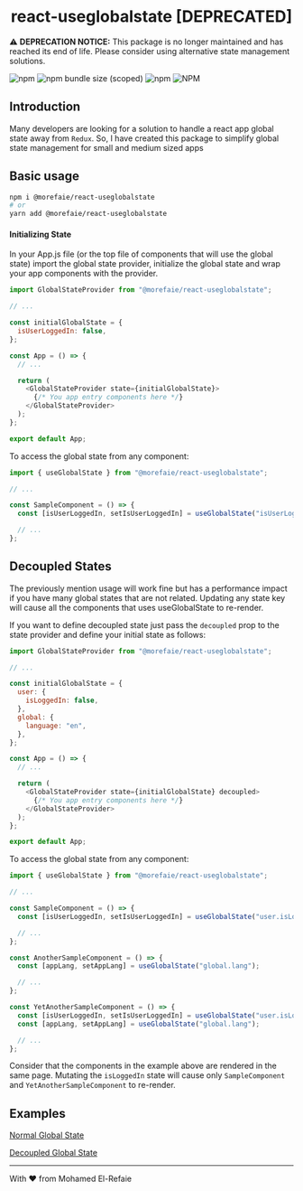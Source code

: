 <h1 align="center">react-useglobalstate [DEPRECATED]</h1>

⚠️ **DEPRECATION NOTICE:** This package is no longer maintained and has reached its end of life. Please consider using alternative state management solutions.

![npm](https://img.shields.io/npm/v/@morefaie/react-useglobalstate)
![npm bundle size (scoped)](https://img.shields.io/bundlephobia/minzip/@morefaie/react-useglobalstate)
![npm](https://img.shields.io/npm/dm/@morefaie/react-useglobalstate)
![NPM](https://img.shields.io/npm/l/@morefaie/react-useglobalstate)

## Introduction

Many developers are looking for a solution to handle a react app global state away from `Redux`. So, I have created this package to simplify global state management for small and medium sized apps

## Basic usage

```sh
npm i @morefaie/react-useglobalstate
# or
yarn add @morefaie/react-useglobalstate
```

#### Initializing State

In your App.js file (or the top file of components that will use the global state) import the global state provider, initialize the global state and wrap your app components with the provider.

```js
import GlobalStateProvider from "@morefaie/react-useglobalstate";

// ...

const initialGlobalState = {
  isUserLoggedIn: false,
};

const App = () => {
  // ...

  return (
    <GlobalStateProvider state={initialGlobalState}>
      {/* You app entry components here */}
    </GlobalStateProvider>
  );
};

export default App;
```

To access the global state from any component:

```js
import { useGlobalState } from "@morefaie/react-useglobalstate";

// ...

const SampleComponent = () => {
  const [isUserLoggedIn, setIsUserLoggedIn] = useGlobalState("isUserLoggedIn");

  // ...
};
```

## Decoupled States

The previously mention usage will work fine but has a performance impact if you have many global states that are not related. Updating any state key will cause all the components that uses useGlobalState to re-render.

If you want to define decoupled state just pass the `decoupled` prop to the state provider and define your initial state as follows:

```js
import GlobalStateProvider from "@morefaie/react-useglobalstate";

// ...

const initialGlobalState = {
  user: {
    isLoggedIn: false,
  },
  global: {
    language: "en",
  },
};

const App = () => {
  // ...

  return (
    <GlobalStateProvider state={initialGlobalState} decoupled>
      {/* You app entry components here */}
    </GlobalStateProvider>
  );
};

export default App;
```

To access the global state from any component:

```js
import { useGlobalState } from "@morefaie/react-useglobalstate";

// ...

const SampleComponent = () => {
  const [isUserLoggedIn, setIsUserLoggedIn] = useGlobalState("user.isLoggedIn");

  // ...
};

const AnotherSampleComponent = () => {
  const [appLang, setAppLang] = useGlobalState("global.lang");

  // ...
};

const YetAnotherSampleComponent = () => {
  const [isUserLoggedIn, setIsUserLoggedIn] = useGlobalState("user.isLoggedIn");
  const [appLang, setAppLang] = useGlobalState("global.lang");

  // ...
};
```

Consider that the components in the example above are rendered in the same page. Mutating the `isLoggedIn` state will cause only `SampleComponent` and `YetAnotherSampleComponent` to re-render.

## Examples

[Normal Global State](https://codesandbox.io/s/useglobalstate-basic-usage-xnmo3)

[Decoupled Global State](https://codesandbox.io/s/useglobalstate-decoupled-ps2u4)

---

With ❤️ from Mohamed El-Refaie
